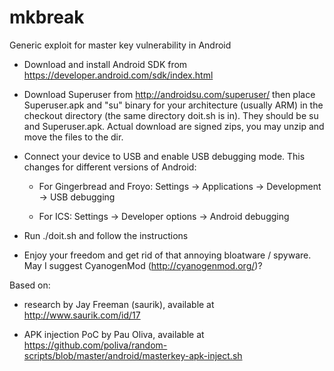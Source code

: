 mkbreak
=======

Generic exploit for master key vulnerability in Android

* Download and install Android SDK from https://developer.android.com/sdk/index.html

* Download Superuser from http://androidsu.com/superuser/ then place Superuser.apk and "su" binary for your architecture (usually ARM) in the checkout directory (the same directory doit.sh is in). They should be su and Superuser.apk. Actual download are signed zips, you may unzip and move the files to the dir.

* Connect your device to USB and enable USB debugging mode. This changes for different versions of Android:

   - For Gingerbread and Froyo: Settings -> Applications -> Development -> USB debugging

   - For ICS: Settings -> Developer options -> Android debugging

* Run ./doit.sh <path to Android SDK> and follow the instructions

* Enjoy your freedom and get rid of that annoying bloatware / spyware. May I suggest CyanogenMod (http://cyanogenmod.org/)?

Based on:

- research by Jay Freeman (saurik), available at http://www.saurik.com/id/17

- APK injection PoC by Pau Oliva, available at https://github.com/poliva/random-scripts/blob/master/android/masterkey-apk-inject.sh
